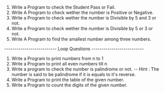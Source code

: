 1. Write a Program to check the Student Pass or Fail.
2. Write A Program to check wether the number is Positive or Negative.
3. Write a Program to check wether the number is Divisible by 5 and 3 or not.
4. Write a Program to check wether the number is Divisible by 5 or 3 or not.
5. Write A Program to find the smallest number among three numbers.

-------------------------- Loop Questions --------------------------

1. Write a Program to print numbers from n to 1
2. Write a Program to print all even numbers till n
3. Write a program to check the number is palindrome or not.
    -- Hint : The number is said to be palindrome if it is equals to it's reverse.
4. Write a Program to print the table of the given number.
5. Write a Program to count the digits of the given number.